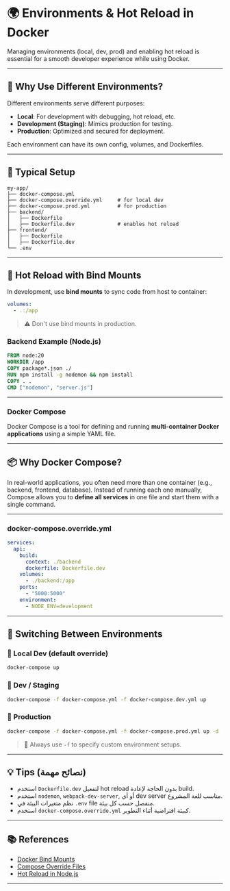 # 🌍 Environments & Hot Reload in Docker

Managing environments (local, dev, prod) and enabling hot reload is essential for a smooth developer experience while using Docker.

---

## 🧪 Why Use Different Environments?

Different environments serve different purposes:

- **Local**: For development with debugging, hot reload, etc.
- **Development (Staging)**: Mimics production for testing.
- **Production**: Optimized and secured for deployment.

Each environment can have its own config, volumes, and Dockerfiles.

---

## 📁 Typical Setup

```
my-app/
├── docker-compose.yml
├── docker-compose.override.yml     # for local dev
├── docker-compose.prod.yml         # for production
├── backend/
│   ├── Dockerfile
│   ├── Dockerfile.dev              # enables hot reload
├── frontend/
│   ├── Dockerfile
│   ├── Dockerfile.dev
└── .env
```

---

## 🔁 Hot Reload with Bind Mounts

In development, use **bind mounts** to sync code from host to container:

```yaml
volumes:
  - .:/app
```

> ⚠️ Don't use bind mounts in production.

### Backend Example (Node.js)

```Dockerfile
FROM node:20
WORKDIR /app
COPY package*.json ./
RUN npm install -g nodemon && npm install
COPY . .
CMD ["nodemon", "server.js"]
```
---

### Docker Compose

Docker Compose is a tool for defining and running **multi-container Docker applications** using a simple YAML file.

---

## 📦 Why Docker Compose?

In real-world applications, you often need more than one container (e.g., backend, frontend, database). Instead of running each one manually, Compose allows you to **define all services** in one file and start them with a single command.

---
### docker-compose.override.yml

```yaml
services:
  api:
    build:
      context: ./backend
      dockerfile: Dockerfile.dev
    volumes:
      - ./backend:/app
    ports:
      - "5000:5000"
    environment:
      - NODE_ENV=development
```

---

## 🚀 Switching Between Environments

### 🔧 Local Dev (default override)
```bash
docker-compose up
```

### 🧪 Dev / Staging
```bash
docker-compose -f docker-compose.yml -f docker-compose.dev.yml up
```

### 🏁 Production
```bash
docker-compose -f docker-compose.yml -f docker-compose.prod.yml up -d
```

> 📌 Always use `-f` to specify custom environment setups.

---

## 💡 Tips (نصائح مهمة)

- استخدم `Dockerfile.dev` لتفعيل hot reload بدون الحاجة لإعادة build.
- استخدم `nodemon`, `webpack-dev-server`, أو أي dev server مناسب للغة المشروع.
- نظم متغيرات البيئة في `.env` file منفصل حسب كل بيئة.
- استخدم `docker-compose.override.yml` كبيئة افتراضية أثناء التطوير.

---

## 📚 References

- [Docker Bind Mounts](https://docs.docker.com/storage/bind-mounts/)
- [Compose Override Files](https://docs.docker.com/compose/extends/)
- [Hot Reload in Node.js](https://nodemon.io/)

---
